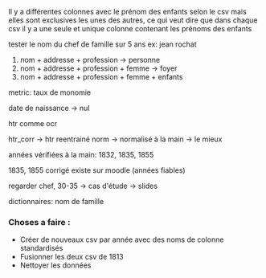 Il y a différentes colonnes avec le prénom des enfants selon le csv mais elles sont exclusives les unes des autres,
ce qui veut dire que dans chaque csv il y a une seule et unique colonne contenant les prénoms des enfants

tester le nom du chef de famille sur 5 ans
ex: jean rochat

1. nom + addresse + profession -> personne
2. nom + addresse + profession + femme -> foyer
3. nom + addresse + profession + femme + enfants

metric: taux de monomie

date de naissance -> nul

htr comme ocr

htr_corr -> htr reentrainé
norm -> normalisé à la main -> le mieux

années vérifiées à la main: 1832, 1835, 1855

1835, 1855 corrigé existe sur moodle (années fiables)

regarder chef, 30-35 ->
cas d'étude -> slides

dictionnaires:
nom de famille

### Choses a faire :

- Créer de nouveaux csv par année avec des noms de colonne standardisés
- Fusionner les deux csv de 1813
- Nettoyer les données
